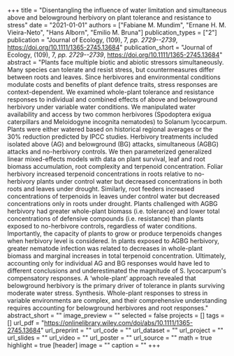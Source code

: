 +++
title = "Disentangling the influence of water limitation and simultaneous above and belowground herbivory on plant tolerance and resistance to stress"
date = "2021-01-01"
authors = ["Fabiane M. Mundim", "Ernane H. M. Vieira-Neto", "Hans Alborn", "Emilio M. Bruna"]
publication_types = ["2"]
publication = "Journal of Ecology, (109), 7, _pp. 2729--2739_, https://doi.org/10.1111/1365-2745.13684"
publication_short = "Journal of Ecology, (109), 7, _pp. 2729--2739_, https://doi.org/10.1111/1365-2745.13684"
abstract = "Plants face multiple biotic and abiotic stressors simultaneously. Many species can tolerate and resist stress, but countermeasures differ between roots and leaves. Since herbivores and environmental conditions modulate costs and benefits of plant defence traits, stress responses are context-dependent. We examined whole-plant tolerance and resistance responses to individual and combined effects of above and belowground herbivory under variable water conditions. We manipulated water availability and access by two common herbivores (Spodoptera exigua caterpillars and Meloidogyne incognita nematodes) to Solanum lycocarpum. Plants were either watered based on historical regional averages or the 30% reduction predicted by IPCC studies. Herbivory treatments included isolated above (AG) and belowground (BG) attacks, simultaneous (AGBG) attacks and no-herbivory controls. We then parameterized generalized linear mixed-effects models with data on plant survival, leaf and root biomass accumulation, root complexity and terpenoid concentration. Foliar herbivory increased terpenoid concentrations in roots relative to no-herbivory plants under control water but decreased concentrations in both roots and leaves under drought. Similarly, root feeders increased concentrations of terpenoids in leaves under control water but decreased concentrations only in roots under drought. Plants challenged with AGBG herbivory had greater whole-plant biomass (i.e. tolerance) and lower total concentrations of defensive compounds (i.e. resistance) than plants exposed to no-herbivore controls, regardless of water conditions. Importantly, the capacity of plants to grow or produce terpenoids changes when herbivory level is considered. In plants exposed to AGBG herbivory, greater nematode infection was related to decreases in whole-plant biomass and marginal increases in total terpenoid concentration. Ultimately, accounting only for individual AG and BG responses would have led to different conclusions and underestimated the magnitude of S. lycocarpum's compensatory responses. A ‘whole-plant’ approach revealed that belowground herbivory is the primary driver of tolerance in plants surviving moderate water stress. Synthesis. Whole-plant responses to stress in variable environments are complex, and their comprehensive understanding requires accounting for belowground herbivores and root responses."
abstract_short = ""
image_preview = ""
selected = false
projects = []
tags = []
url_pdf = "https://onlinelibrary.wiley.com/doi/abs/10.1111/1365-2745.13684"
url_preprint = ""
url_code = ""
url_dataset = ""
url_project = ""
url_slides = ""
url_video = ""
url_poster = ""
url_source = ""
math = true
highlight = true
[header]
image = ""
caption = ""
+++
